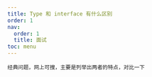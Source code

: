 ```yaml
---
title: Type 和 interface 有什么区别
order: 1
nav:
  order: 1
  title: 面试
toc: menu
---
```


```
经典问题，网上可搜，主要是列举出两者的特点，对比一下
```
